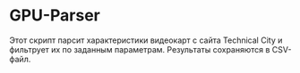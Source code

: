 # GPU-Parser
Этот скрипт парсит характеристики видеокарт с сайта Technical City и фильтрует их по заданным параметрам. Результаты сохраняются в CSV-файл.
